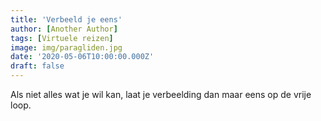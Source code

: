 ```yaml
---
title: 'Verbeeld je eens'
author: [Another Author]
tags: [Virtuele reizen]
image: img/paragliden.jpg
date: '2020-05-06T10:00:00.000Z'
draft: false
---
```

Als niet alles wat je wil kan, laat je verbeelding dan maar eens op de vrije loop.
